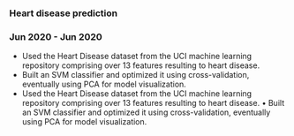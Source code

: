 ### Heart disease prediction
### Jun 2020 - Jun 2020
- Used the Heart Disease dataset from the UCI machine learning repository comprising over 13 features resulting to heart disease.
- Built an SVM classifier and optimized it using cross-validation, eventually using PCA for model visualization.
- Used the Heart Disease dataset from the UCI machine learning repository comprising over 13 features resulting to heart disease. • Built an SVM classifier and optimized it using cross-validation, eventually using PCA for model visualization. 
